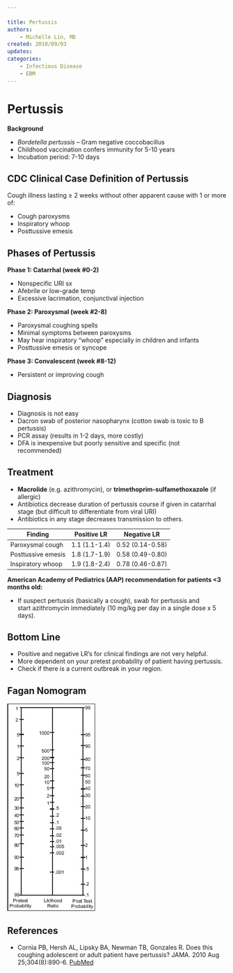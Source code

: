 ```yaml
---

title: Pertussis
authors:
    - Michelle Lin, MD
created: 2010/09/03
updates:
categories:
    - Infectious Disease
    - EBM
---
```


# Pertussis

**Background**

- _Bordetella pertussis_ – Gram negative coccobacillus
- Childhood vaccination confers immunity for 5-10 years
- Incubation period: 7-10 days 

## CDC Clinical Case Definition of Pertussis

Cough illness lasting ≥ 2 weeks without other apparent cause with 1 or more of:

- Cough paroxysms
- Inspiratory whoop
- Posttussive emesis 

## Phases of Pertussis

**Phase 1: Catarrhal (week #0-2)**

- Nonspecific URI sx
- Afebrile or low-grade temp
- Excessive lacrimation, conjunctival injection 

**Phase 2: Paroxysmal (week #2-8)**

- Paroxysmal coughing spells
- Minimal symptoms between paroxysms
- May hear inspiratory “whoop” especially in children and infants
- Posttussive emesis or syncope 

**Phase 3: Convalescent (week #8-12)**

- Persistent or improving cough

## Diagnosis

- Diagnosis is not easy
- Dacron swab of posterior nasopharynx (cotton swab is toxic to B pertussis)
- PCR assay (results in 1-2 days, more costly)
- DFA is inexpensive but poorly sensitive and specific (not recommended) 

## Treatment

- **Macrolide** (e.g. <span class="drug">azithromycin</span>), or <span class="drug">**trimethoprim-sulfamethoxazole**</span> (if allergic)
- Antibiotics decrease duration of pertussis course if given in catarrhal stage (but difficult to differentiate from viral URI)
- Antibiotics in any stage decreases transmission to others. 

| **Finding**        | **Positive LR** | **Negative LR**  |
| ------------------ | --------------- | ---------------- |
| Paroxysmal cough   | 1.1 (1.1-1.4)   | 0.52 (0.14-0.58) |
| Posttussive emesis | 1.8 (1.7-1.9)   | 0.58 (0.49-0.80) |
| Inspiratory whoop  | 1.9 (1.8-2.4)   | 0.78 (0.46-0.87) |

**American Academy of Pediatrics (AAP) recommendation for patients &lt;3 months old:**

- If suspect pertussis (basically a cough), swab for pertussis and start <span class="drug">azithromycin</span> immediately (10 mg/kg per day in a single dose x 5 days). 

## Bottom Line

- Positive and negative LR’s for clinical findings are not very helpful.
- More dependent on your pretest probability of patient having pertussis.
- Check if there is a current outbreak in your region. 

## Fagan Nomogram

![Fagan nomogram](image-1.png)

## References

- Cornia PB, Hersh AL, Lipsky BA, Newman TB, Gonzales R. Does this coughing adolescent or adult patient have pertussis? JAMA. 2010 Aug 25;304(8):890-6. [PubMed](http://www.ncbi.nlm.nih.gov/pubmed/?term=20736473)
